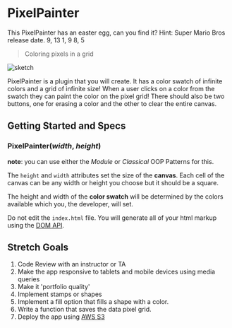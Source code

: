PixelPainter
============

This PixelPainter has an easter egg, can you find it?
Hint: Super Mario Bros release date.
9, 13
1, 9
8, 5 

> Coloring pixels in a grid

![sketch](http://i.imgur.com/6kLmYWp.png)

PixelPainter is a plugin that you will create. It has a color swatch of infinite colors and a grid of infinite size! When a user clicks on a color from the swatch they can paint the color on the pixel grid! There should also be two buttons, one for erasing a color and the other to clear the entire canvas.

## Getting Started and Specs

### PixelPainter(_width_, _height_)

**note**: you can use either the _Module_ or _Classical_ OOP Patterns for this.

The `height` and `width` attributes set the size of the **canvas**. Each cell of the canvas can be any width or height you choose but it should be a square.

The height and width of the **color swatch** will be determined by the colors available which you, the developer, will set.

Do not edit the `index.html` file. You will generate all of your html markup using the [DOM API](https://slides.com/devleague/dom-dom-dom-dom).

## Stretch Goals
1. Code Review with an instructor or TA
2. Make the app responsive to tablets and mobile devices using media queries
3. Make it 'portfolio quality'
4. Implement stamps or shapes
5. Implement a fill option that fills a shape with a color.
5. Write a function that saves the data pixel grid.
6. Deploy the app using [AWS S3](https://docs.aws.amazon.com/AmazonS3/latest/dev/HostingWebsiteOnS3Setup.html)
